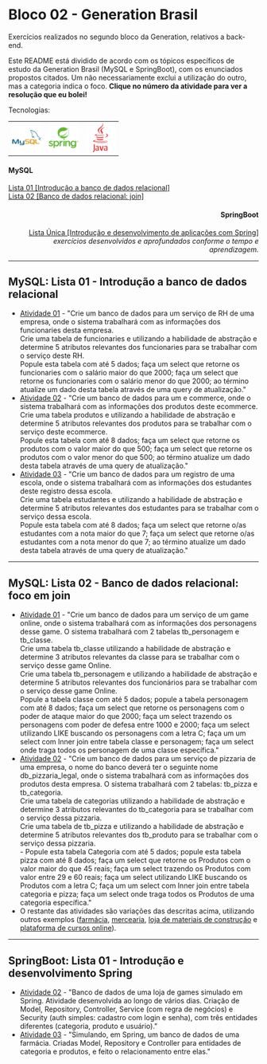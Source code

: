 <h1>Bloco 02 - Generation Brasil</h1>
<p>Exercícios realizados no segundo bloco da Generation, relativos a back-end.</p>
<p>Este README está dividido de acordo com os tópicos específicos de estudo da Generation Brasil (MySQL e SpringBoot), com os enunciados propostos citados. Um não necessariamente exclui a utilização do outro, mas a categoria indica o foco. <strong>Clique no número da atividade para ver a resolução que eu bolei!</strong></p>

<div align="left">
	<p>Tecnologias:</p>
	<table>
			<tr>
                    <td><img width="60px" src="https://raw.githubusercontent.com/devicons/devicon/9f4f5cdb393299a81125eb5127929ea7bfe42889/icons/mysql/mysql-original-wordmark.svg" alt="MySQL"></td>
                    <td><img width="60px" src="https://raw.githubusercontent.com/devicons/devicon/9f4f5cdb393299a81125eb5127929ea7bfe42889/icons/spring/spring-original-wordmark.svg" alt="SpringBoot"></td>
                    <td><img width="60px" src="https://raw.githubusercontent.com/devicons/devicon/9f4f5cdb393299a81125eb5127929ea7bfe42889/icons/java/java-plain-wordmark.svg" alt="Java"></td>
			</tr>
	</table>
</div>
	
<div align="left">
    <h4>MySQL</h4>
	<p><a href="#mysql-lista01">Lista 01 [Introdução a banco de dados relacional]</a><br><a href="#mysql-lista02">Lista 02 [Banco de dados relacional: join]</a></p>
</div>
<div align="right">
    <h4>SpringBoot</h4>
	<p><a href="#spring-lista01">Lista Única [Introdução e desenvolvimento de aplicações com Spring]</a><br><em>exercícios desenvolvidos e aprofundados conforme o tempo e aprendizagem.</em></p>
</div>
<hr>
<div>
    <h2 id="mysql-lista01">MySQL: Lista 01 - Introdução a banco de dados relacional</h2>
    <ul>
        <li>
            <a href="https://github.com/anaolisilva/Bloco02-Generation/blob/main/Exercicios-MySQL/Lista01/Atividade01.sql">Atividade 01</a> - "Crie um banco de dados para um serviço de RH de uma empresa, onde o sistema
            trabalhará com as informações dos funcionaries desta empresa.<br>
            Crie uma tabela de funcionaries e utilizando a habilidade de abstração e determine 5 atributos relevantes dos funcionaries para se trabalhar com o serviço deste RH.<br>
            Popule esta tabela com até 5 dados; faça um select que retorne os funcionaries com o salário maior do que 2000; faça um select que retorne os funcionaries com o salário menor do que 2000; ao término atualize um dado desta tabela através de uma query de atualização."
        </li>
        <li>
            <a href="https://github.com/anaolisilva/Bloco02-Generation/blob/main/Exercicios-MySQL/Lista01/Atividade02.sql">Atividade 02</a> - "Crie um banco de dados para um e commerce, onde o sistema trabalhará com as informações dos produtos deste ecommerce. <br>
            Crie uma tabela produtos e utilizando a habilidade de abstração e determine 5 atributos relevantes dos produtos para se trabalhar com o serviço deste ecommerce.<br>
            Popule esta tabela com até 8 dados; faça um select que retorne os produtos com o valor maior do que 500; faça um select que retorne os produtos com o valor menor do que 500; ao término atualize um dado desta tabela através de uma query de atualização."
        </li>
        <li>
            <a href="https://github.com/anaolisilva/Bloco02-Generation/blob/main/Exercicios-MySQL/Lista01/Atividade03.sql">Atividade 03</a> - "Crie um banco de dados para um registro de uma escola, onde o sistema trabalhará com as informações dos estudantes deste registro dessa escola. <br>
            Crie uma tabela estudantes e utilizando a habilidade de abstração e determine 5 atributos relevantes dos estudantes para se trabalhar com o serviço dessa escola.<br>
            Popule esta tabela com até 8 dados; faça um select que retorne o/as estudantes com a nota maior do que 7; faça um select que retorne o/as estudantes com a nota menor do que 7; ao término atualize um dado desta tabela através de uma query de atualização."
        </li>
    </ul>
</div>
<hr>
<div>
    <h2 id="mysql-lista02">MySQL: Lista 02 - Banco de dados relacional: foco em join</h2>
    <ul>
        <li>
            <a href="https://github.com/anaolisilva/Bloco02-Generation/blob/main/Exercicios-MySQL/Lista02/Atividade01_GameOnline.sql">Atividade 01</a> - "Crie um banco de dados para um serviço de um game online, onde o sistema trabalhará com as informações dos personagens desse game. O sistema trabalhará com 2 tabelas tb_personagem e tb_classe.<br>
            Crie uma tabela tb_classe utilizando a habilidade de abstração e determine 3 atributos relevantes da classe para se trabalhar com o serviço desse game Online. <br> 
            Crie uma tabela tb_personagem e utilizando a habilidade de abstração e determine 5 atributos relevantes dos funcionários para se trabalhar com o serviço desse game Online. <br> 
            Popule a tabela classe com até 5 dados; popule a tabela personagem com até 8 dados;  faça um select que retorne os personagens com o poder de ataque maior do que 2000; faça um select trazendo os personagens com poder de defesa entre 1000 e 2000; faça um select utilizando LIKE buscando os personagens com a letra C; faça um um select com Inner join entre tabela classe e personagem; faça um select onde traga todos os personagem de uma classe específica."
        </li>
        <li>
            <a href="https://github.com/anaolisilva/Bloco02-Generation/blob/main/Exercicios-MySQL/Lista02/Atividade02_PizzariaLegal.sql">Atividade 02</a> - "Crie um banco de dados para um serviço de pizzaria de uma empresa, o nome do banco deverá ter o seguinte nome db_pizzaria_legal, onde o sistema trabalhará com as informações dos produtos desta empresa. O sistema trabalhará com 2 tabelas: tb_pizza e tb_categoria. <br>
            Crie uma tabela de categorias utilizando a habilidade de abstração e determine 3 atributos relevantes do tb_categoria para se trabalhar com o serviço dessa pizzaria. <br>
            Crie uma tabela de tb_pizza e utilizando a habilidade de abstração e determine 5 atributos relevantes dos tb_produto para se trabalhar com o serviço dessa pizzaria. <br>
            - Popule esta tabela Categoria com até 5 dados; popule esta tabela pizza com até 8 dados; faça um select que retorne os Produtos com o valor maior do que 45 reais; faça um select trazendo os Produtos com valor entre 29 e 60 reais; faça um select utilizando LIKE buscando os Produtos com a letra C; faça um um select com Inner join entre tabela categoria e pizza; faça um select onde traga todos os Produtos de uma categoria específica."
        </li>
        <li>
            O restante das atividades são variações das descritas acima, utilizando outros exemplos (<a href="https://github.com/anaolisilva/Bloco02-Generation/blob/main/Exercicios-MySQL/Lista02/Atividade03_FarmaciaDoBem.sql">farmácia</a>, <a href="https://github.com/anaolisilva/Bloco02-Generation/blob/main/Exercicios-MySQL/Lista02/Atividade04_CasaDasPlantas.sql">mercearia</a>, <a href="https://github.com/anaolisilva/Bloco02-Generation/blob/main/Exercicios-MySQL/Lista02/Atividade05_Construcao.sql">loja de materiais de construção</a> e <a href="https://github.com/anaolisilva/Bloco02-Generation/blob/main/Exercicios-MySQL/Lista02/Atividade06_CursosOnline.sql">plataforma de cursos online</a>).
        </li>
    </ul>
</div>
<hr>
<div>
    <h2 id="spring-lista01">SpringBoot: Lista 01 - Introdução e desenvolvimento Spring</h2>
    <ul>
        <li>
            <a href="https://github.com/anaolisilva/Bloco02-Generation/tree/main/Spring-boot/lista02-LojaGames/src/main/java/br/generation/lista02/lojagames">Atividade 02</a> - "Banco de dados de uma loja de games simulado em Spring. Atividade desenvolvida ao longo de vários dias. Criação de Model, Repository, Controller, Service (com regra de negócios) e Security (auth simples: cadastro com login e senha), com três entidades diferentes (categoria, produto e usuário)."
        </li>
        <li>
            <a href="https://github.com/anaolisilva/Bloco02-Generation/tree/main/Spring-boot/lista03-Farmacia/src/main/java/br/generation/farmacia">Atividade 03</a> - "Simulando, em Spring, um banco de dados de uma farmácia. Criadas Model, Repository e Controller para entidades de categoria e produtos, e feito o relacionamento entre elas."
        </li>
    </ul>
</div>
